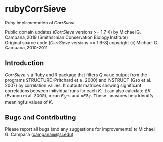 # rubyCorrSieve
Ruby implementation of *CorrSieve*

Public domain updates (*CorrSieve* versions >= 1.7-0) by Michael G. Campana, 2019 (Smithsonian Conservation Biology Institute)  
Original source code (*CorrSieve* versions <= 1.6-8) copyright (c) Michael G. Campana, 2010-2011  

## Introduction
*CorrSieve* is a Ruby and R package that filters *Q* value output from the programs STRUCTURE (Pritchard et al. 2000) and INSTRUCT (Gao et al. 2007) by correlation values. It outputs matrices showing significant correlations between individual runs for each *K*. It can also calculate Δ*K* (Evanno et al. 2005), mean *F*<sub>ST</sub>s and Δ*F*S<sub>T</sub>. These measures help identify meaningful values of *K*.  

## Bugs and Contributing
Please report all bugs (and any suggestions for improvements) to Michael G. Campana (campanam@si.edu).  
